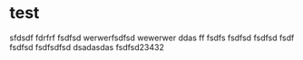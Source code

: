 # test
sfdsdf
fdrfrf
fsdfsd
werwerfsdfsd
wewerwer
ddas
ff
fsdfs
fsdfsd
fsdfsd
fsdf
fsdfsd
fsdfsdfsd
dsadasdas
fsdfsd23432
